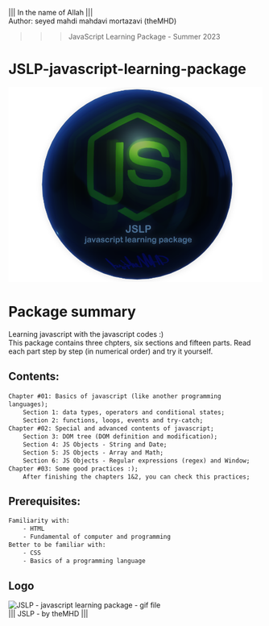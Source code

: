 ﻿||| In the name of Allah ||| <br/>
Author:  seyed mahdi mahdavi mortazavi (theMHD)
>>> JavaScript Learning Package - Summer 2023

# JSLP-javascript-learning-package
![JSLP - javascript learning package - png file](Logo/JSLPlogo.png)

# Package summary
Learning javascript with the javascript codes :) <br />
This package contains three chpters, six sections and fifteen parts. Read each part step by step (in numerical order) and try it yourself.

## Contents:
    Chapter #01: Basics of javascript (like another programming languages);
        Section 1: data types, operators and conditional states;
        Section 2: functions, loops, events and try-catch;
    Chapter #02: Special and advanced contents of javascript;
        Section 3: DOM tree (DOM definition and modification);
        Section 4: JS Objects - String and Date;
        Section 5: JS Objects - Array and Math;
        Section 6: JS Objects - Regular expressions (regex) and Window;
    Chapter #03: Some good practices :);
        After finishing the chapters 1&2, you can check this practices;

## Prerequisites:
    Familiarity with:
        - HTML
        - Fundamental of computer and programming
    Better to be familiar with:
        - CSS
        - Basics of a programming language

## Logo
![JSLP - javascript learning package - gif file](Logo/JSLPlogo.gif) <br />
||| JSLP - by theMHD |||
